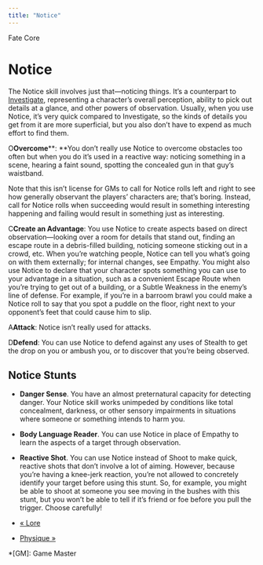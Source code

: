 ```yaml
---
title: "Notice"
---
```

    
Fate Core

#  Notice

The Notice skill involves just that—noticing things. It’s a counterpart to
[Investigate](../../fate-core/investigate), representing a
character’s overall perception, ability to pick out details at a glance, and
other powers of observation. Usually, when you use Notice, it’s very quick
compared to Investigate, so the kinds of details you get from it are more
superficial, but you also don’t have to expend as much effort to find them.

<span class="fate_font">O</span>**Overcome****: **You don’t really use Notice to
overcome obstacles too often but when you do it’s used in a reactive way:
noticing something in a scene, hearing a faint sound, spotting the concealed
gun in that guy’s waistband.

Note that this isn’t license for GMs to call for Notice rolls left and right
to see how generally observant the players’ characters are; that’s boring.
Instead, call for Notice rolls when succeeding would result in something
interesting happening and failing would result in something just as
interesting.

<span class="fate_font">C</span>**Create an Advantage**: You use Notice to create
aspects based on direct observation—looking over a room for details that stand
out, finding an escape route in a debris-filled building, noticing someone
sticking out in a crowd, etc. When you’re watching people, Notice can tell you
what’s going on with them externally; for internal changes, see Empathy. You
might also use Notice to declare that your character spots something you can
use to your advantage in a situation, such as a convenient <span class="aspect">Escape
Route</span> when you’re trying to get out of a building, or a
<span class="aspect">Subtle Weakness</span> in the enemy’s line of defense. For
example, if you’re in a barroom brawl you could make a Notice roll to say that
you spot a puddle on the floor, right next to your opponent’s feet that could
cause him to slip.

<span class="fate_font">A</span>**Attack**: Notice isn’t really used for attacks.

<span class="fate_font">D</span>**Defend**: You can use Notice to defend against any
uses of Stealth to get the drop on you or ambush you, or to discover that
you’re being observed.

## Notice Stunts

  * **Danger Sense**. You have an almost preternatural capacity for detecting danger. Your Notice skill works unimpeded by conditions like total concealment, darkness, or other sensory impairments in situations where someone or something intends to harm you.
  * **Body Language Reader**. You can use Notice in place of Empathy to learn the aspects of a target through observation.
  * **Reactive Shot**. You can use Notice instead of Shoot to make quick, reactive shots that don’t involve a lot of aiming. However, because you’re having a knee-jerk reaction, you’re not allowed to concretely identify your target before using this stunt. So, for example, you might be able to shoot at someone you see moving in the bushes with this stunt, but you won’t be able to tell if it’s friend or foe before you pull the trigger. Choose carefully!

  * [« Lore](/fate-core/lore)
  * [Physique »](/fate-core/physique)

  *[GM]: Game Master

